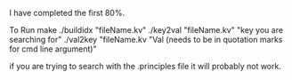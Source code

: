 I have completed the first 80%.

To Run
make
./buildidx "fileName.kv"
./key2val "fileName.kv" "key you are searching for"
./val2key "fileName.kv "Val (needs to be in quotation marks for cmd line argument)"

if you are trying to search with the .principles file it will probably not work.
